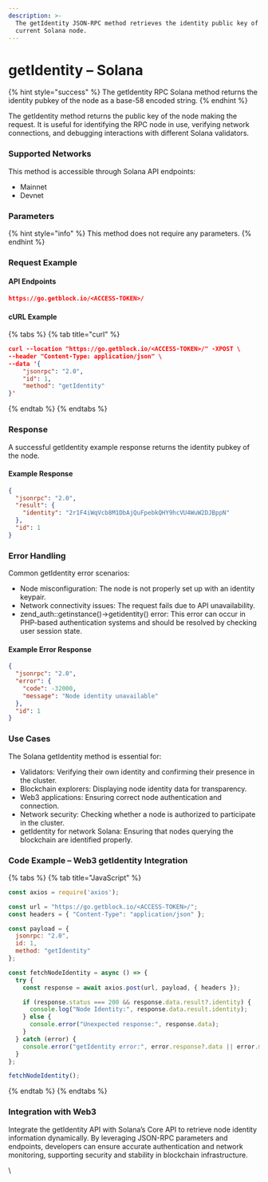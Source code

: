 ```yaml
---
description: >-
  The getIdentity JSON-RPC method retrieves the identity public key of the
  current Solana node.
---
```


# getIdentity – Solana

{% hint style="success" %}
The getIdentity RPC Solana method returns the identity pubkey of the node as a base-58 encoded string.&#x20;
{% endhint %}

The getIdentity method returns the public key of the node making the request. It is useful for identifying the RPC node in use, verifying network connections, and debugging interactions with different Solana validators.

### Supported Networks

This method is accessible through Solana API endpoints:

* Mainnet
* Devnet

### Parameters

{% hint style="info" %}
This method does not require any parameters.
{% endhint %}

### Request Example

#### API Endpoints

```json
https://go.getblock.io/<ACCESS-TOKEN>/
```

#### cURL Example

{% tabs %}
{% tab title="curl" %}
```json
curl --location "https://go.getblock.io/<ACCESS-TOKEN>/" -XPOST \
--header "Content-Type: application/json" \
--data '{
    "jsonrpc": "2.0",
    "id": 1,
    "method": "getIdentity"
}'
```
{% endtab %}
{% endtabs %}

### Response

A successful getIdentity example response returns the identity pubkey of the node.

#### Example Response

```json
{
  "jsonrpc": "2.0",
  "result": {
    "identity": "2r1F4iWqVcb8M1DbAjQuFpebkQHY9hcVU4WuW2DJBppN"
  },
  "id": 1
}
```

### Error Handling

Common getIdentity error scenarios:

* Node misconfiguration: The node is not properly set up with an identity keypair.
* Network connectivity issues: The request fails due to API unavailability.
* zend\_auth::getinstance()->getidentity() error: This error can occur in PHP-based authentication systems and should be resolved by checking user session state.

#### Example Error Response

```json
{
  "jsonrpc": "2.0",
  "error": {
    "code": -32000,
    "message": "Node identity unavailable"
  },
  "id": 1
}
```

### Use Cases

The Solana getIdentity method is essential for:

* Validators: Verifying their own identity and confirming their presence in the cluster.
* Blockchain explorers: Displaying node identity data for transparency.
* Web3 applications: Ensuring correct node authentication and connection.
* Network security: Checking whether a node is authorized to participate in the cluster.
* getIdentity for network Solana: Ensuring that nodes querying the blockchain are identified properly.

### Code Example – Web3 getIdentity Integration

{% tabs %}
{% tab title="JavaScript" %}
```javascript
const axios = require('axios');

const url = "https://go.getblock.io/<ACCESS-TOKEN>/"; 
const headers = { "Content-Type": "application/json" };

const payload = {
  jsonrpc: "2.0",
  id: 1,
  method: "getIdentity"
};

const fetchNodeIdentity = async () => {
  try {
    const response = await axios.post(url, payload, { headers });

    if (response.status === 200 && response.data.result?.identity) {
      console.log("Node Identity:", response.data.result.identity);
    } else {
      console.error("Unexpected response:", response.data);
    }
  } catch (error) {
    console.error("getIdentity error:", error.response?.data || error.message);
  }
};

fetchNodeIdentity();

```
{% endtab %}
{% endtabs %}

### Integration with Web3

Integrate the getIdentity API with Solana’s Core API to retrieve node identity information dynamically. By leveraging JSON-RPC parameters and endpoints, developers can ensure accurate authentication and network monitoring, supporting security and stability in blockchain infrastructure.

\
